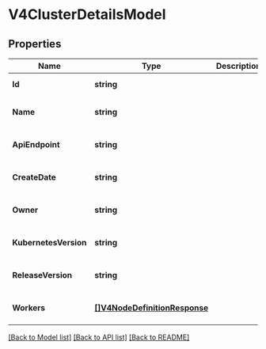 # V4ClusterDetailsModel

## Properties
Name | Type | Description | Notes
------------ | ------------- | ------------- | -------------
**Id** | **string** |  | [default to null]
**Name** | **string** |  | [optional] [default to null]
**ApiEndpoint** | **string** |  | [optional] [default to null]
**CreateDate** | **string** |  | [optional] [default to null]
**Owner** | **string** |  | [optional] [default to null]
**KubernetesVersion** | **string** |  | [optional] [default to null]
**ReleaseVersion** | **string** |  | [optional] [default to null]
**Workers** | [**[]V4NodeDefinitionResponse**](V4NodeDefinitionResponse.md) |  | [optional] [default to null]

[[Back to Model list]](../README.md#documentation-for-models) [[Back to API list]](../README.md#documentation-for-api-endpoints) [[Back to README]](../README.md)


